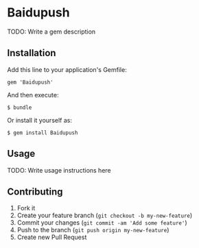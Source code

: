 # Baidupush

TODO: Write a gem description

## Installation

Add this line to your application's Gemfile:

    gem 'Baidupush'

And then execute:

    $ bundle

Or install it yourself as:

    $ gem install Baidupush

## Usage

TODO: Write usage instructions here

## Contributing

1. Fork it
2. Create your feature branch (`git checkout -b my-new-feature`)
3. Commit your changes (`git commit -am 'Add some feature'`)
4. Push to the branch (`git push origin my-new-feature`)
5. Create new Pull Request

